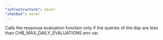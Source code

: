 ```yaml
---
"infrastructure": minor
"chatbot": minor
---
```


Calls the response evaluation function only if the queries of the day are less than CHB_MAX_DAILY_EVALUATIONS env var.
